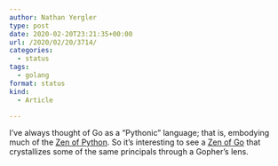 ```yaml
---
author: Nathan Yergler
type: post
date: 2020-02-20T23:21:35+00:00
url: /2020/02/20/3714/
categories:
  - status
tags:
  - golang
format: status
kind:
  - Article

---
```

I&#8217;ve always thought of Go as a &#8220;Pythonic&#8221; language; that is, embodying much of the [Zen of Python][1]. So it&#8217;s interesting to see a [Zen of Go][2] that crystallizes some of the same principals through a Gopher&#8217;s lens.

 [1]: https://www.python.org/dev/peps/pep-0020/
 [2]: https://the-zen-of-go.netlify.com/